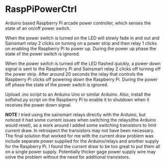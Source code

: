# RaspPiPowerCtrl
Arduino based Raspberry Pi arcade power controller, which senses the state of an on/off power switch.  

When the power switch is turned on the LED will slowly fade in and out and Sainsmart relay 2 clicks on turning on a power strip and then relay 1 clicks on enabling the Raspberry Pi to power up.  During the power up phase the state of the power switch is ignored.  

When the power switch is turned off the LED flashed quickly, a power down signal is sent to the Raspberry Pi and Sainsmart relay 2 clicks off turning off the power strip.  After around 20 seconds the relay that controls the Raspberry Pi clicks off powering down the Raspberry Pi.  During the power off phase the state of the power switch is ignored.   

Upload .ino script to an Arduino Uno or similar Arduino.  Also, install the softshut.py script on the Raspberry Pi to enable it to shutdown when it receives the power down signal.

**NOTE** I tried using the sainsmart relays directly with the Arduino, but noticed it had some current issues when switching the relays(the Arduino would reset), as a work around I added some switching transistors to limit current draw.  In retrospect the transistors may not have been necessary.  The final solution that worked for me with the current draw problem was include separate power supplied for the Arduino/relays and another supply for the Raspberry Pi.  I found the current draw to be too great to put them all on a single power supply.  Potentially thicker gage power supply wire may solve the problem without the need for additional transistors. 
